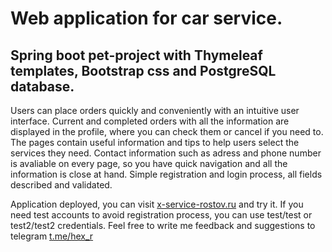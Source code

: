 # Web application for car service.

## Spring boot pet-project with Thymeleaf templates, Bootstrap css and PostgreSQL database. 

Users can place orders quickly and conveniently with an intuitive user interface. Current and completed orders with all the information are displayed in the profile,
where you can check them or cancel if you need to. The pages contain useful information and tips to help users select the services they need.
Contact information such as adress and phone number is avaliable on every page, so you have quick navigation and all the information is close at hand.
Simple registration and login process, all fields described and validated.

Application deployed, you can visit [x-service-rostov.ru](http://x-service-rostov.ru/) and try it.
If you need test accounts to avoid registration process, you can use test/test or test2/test2 credentials.
Feel free to write me feedback and suggestions to telegram [t.me/hex_r](http://t.me/hex_r)
